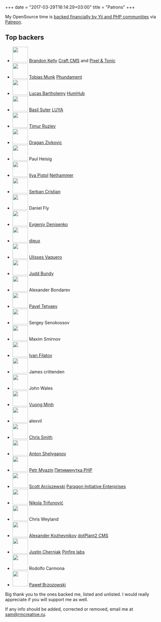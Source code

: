 +++
date = "2017-03-29T16:14:29+03:00"
title = "Patrons"
+++


My OpenSource time is [backed financially by Yii and PHP communities](https://www.patreon.com/samdark) via
[Patreon](https://patreon.com/invite/zxlxwv).

## Top backers


<ul id="patrons">
    <li>
        <img src="/img/patrons/brandon_kelly.jpg" width="50" height="50">
        <a class="name" href="https://github.com/brandonkelly">Brandon Kelly</a>
        <span class="info">
            <a href="https://craftcms.com/">Craft CMS</a> and <a href="http://pixelandtonic.com/">Pixel & Tonic</a>
        </span>
    </li>
    <li>
        <img src="/img/patrons/tobias_munk.jpg" width="50" height="50">
        <a class="name" href="https://github.com/schmunk42">Tobias Munk</a>
        <span class="info">
            <a href="http://phundament.com/">Phundament</a>
        </span>
    </li>
    <li>
        <img src="/img/patrons/no_photo.png" width="50" height="50">
        <a class="name" href="https://github.com/luke-">Lucas Bartholemy</a>
        <span class="info">
            <a href="https://www.humhub.org/en">HumHub</a>
        </span>
    </li>
    <li>
        <img src="/img/patrons/basil_suter.jpg" width="50" height="50">
        <a class="name" href="https://github.com/nadar">Basil Suter</a>
        <span class="info">
            <a href="https://luya.io">LUYA</a>
        </span>        
    </li>
    <li>
        <img src="/img/patrons/timur_ruziev.jpg" width="50" height="50">
        <a class="name" href="https://github.com/resurtm">Timur Ruziev</a>
    </li>
    <li>
        <img src="/img/patrons/dragan_zivkovic.jpg" width="50" height="50">
        <a class="name" href="https://github.com/dzivkovic">Dragan Zivkovic</a>
    </li>
    <li>
        <img src="/img/patrons/no_photo.png" width="50" height="50">
        <span class="name">Paul Heisig</span>
    </li>
    <li>
        <img src="/img/patrons/ilya_pistol.jpg" width="50" height="50">
        <a class="name" href="https://github.com/pistol88">Ilya Pistol</a>
        <span class="info">
            <a href="http://nethammer.ru/">Nethammer</a>
        </span>
    </li>
    <li>
        <img src="/img/patrons/serban_cristian.jpg" width="50" height="50">
        <a class="name" href="https://github.com/twisted1919">Serban Cristian</a>
    </li>
    <li>
        <img src="/img/patrons/daniel_fly.jpg" width="50" height="50">
        <span class="name">Daniel Fly</span>
    </li>
    <li>
        <img src="/img/patrons/no_photo.png" width="50" height="50">
        <a class="name" href="https://github.com/Caravus">Evgeniy Denisenko</a>
    </li>
    <li>
        <img src="/img/patrons/no_photo.png" width="50" height="50">
        <a class="name" href="https://github.com/djeux">djeux</a>
    </li>
    <li>
        <img src="/img/patrons/ulisses_vaquero.jpg" width="50" height="50">
        <a class="name" href="https://github.com/ulissesvaquero">Ulisses Vaquero</a>
    </li>
    <li>
        <img src="/img/patrons/judd_bundy.jpg" width="50" height="50">
        <a class="name" href="https://github.com/dataskills">Judd Bundy</a>
    </li>
    <li>
        <img src="/img/patrons/alexander_bondarev.jpg" width="50" height="50">
        <span class="name">Alexander Bondarev</span>
    </li>
    <li>
        <img src="/img/patrons/pavel_tetyaev.jpg" width="50" height="50">
        <a class="name" href="https://github.com/pahanini">Pavel Tetyaev</a>
    </li>
    <li>
        <img src="/img/patrons/sergey_senokossov.jpg" width="50" height="50">
        <span class="name">Sergey Senokossov</span>
    </li>
    <li>
        <img src="/img/patrons/maxim_smirnov.jpg" width="50" height="50">
        <span class="name">Maxim Smirnov</span>
    </li>
    <li>
        <img src="/img/patrons/ivan_filatov.jpg" width="50" height="50">
        <a class="name" href="https://github.com/Offout">Ivan Filatov</a>
    </li>
    <li>
        <img src="/img/patrons/no_photo.png" width="50" height="50">
        <span class="name">James crittenden</span>
    </li>
    <li>
        <img src="/img/patrons/no_photo.png" width="50" height="50">
        <span class="name">John Wales</span>
    </li>
    <li>
        <img src="/img/patrons/vuong_minh.jpg" width="50" height="50">
        <a class="name" href="https://github.com/vuongminh">Vuong Minh</a>
    </li>
    <li>
        <img src="/img/patrons/no_photo.png" width="50" height="50">
        <span class="name">alexvil</span>
    </li>
    <li>
        <img src="/img/patrons/chris_smith.jpg" width="50" height="50">
        <a class="name" href="https://github.com/cgsmith">Chris Smith</a>
    </li>
    <li>
        <img src="/img/patrons/anton_shelyganov.jpg" width="50" height="50">
        <a class="name" href="https://github.com/antonshell">Anton Shelyganov</a>
    </li>
    <li>
        <img src="/img/patrons/petr_myazin.jpg" width="50" height="50">
        <a class="name" href="https://github.com/pqr">Petr Myazin</a>
        <span class="info">
            <a href="https://5minphp.ru/">Пятиминутка PHP</a>
        </span>
    </li>
    <li>
        <img src="/img/patrons/scott_arciszewski.jpg" width="50" height="50">
        <a class="name" href="https://github.com/sarciszewski">Scott Arciszewski</a>
        <span class="info">
            <a href="https://paragonie.com/">Paragon Initiative Enterprises</a>
        </span>
    </li>
    <li>
        <img src="/img/patrons/nikola_trifunovic.jpg" width="50" height="50">
        <a class="name" href="https://github.com/johonunu">Nikola Trifunović</a>
    </li>
    <li>
        <img src="/img/patrons/no_photo.png" width="50" height="50">
        <span class="name">Chris Weyland</span>
    </li>
    <li>
        <img src="/img/patrons/alexander_kozhevnikov.jpg" width="50" height="50">
        <a class="name" href="https://github.com/bethrezen">Alexander Kozhevnikov</a>
        <span class="info">
            <a href="https://dotplant.ru/">dotPlant2 CMS</a>
        </span>
    </li>
    <li>
        <img src="/img/patrons/justin_cherniak.jpg" width="50" height="50">
        <a class="name" href="https://github.com/jcherniak">Justin Cherniak</a>
        <span class="info">
            <a href="https://www.pinfirelabs.com/">Pinfire labs</a>
        </span>
    </li>
    <li>
        <img src="/img/patrons/rodolfo_carmona.jpg" width="50" height="50">
        <span class="name">Rodolfo Carmona</span>
    </li>
    <li>
        <img src="/img/patrons/pawel_brzozowsky.jpg" width="50" height="50">
        <a class="name" href="https://github.com/bizley">Paweł Brzozowski</a>
    </li>
</ul>

Big thank you to the ones backed me, listed and unlisted. I would really appreciate if you will
support me as well.

If any info should be added, corrected or removed, email me at <a href="mailto:sam@rmcreative.ru">sam@rmcreative.ru</a>.
